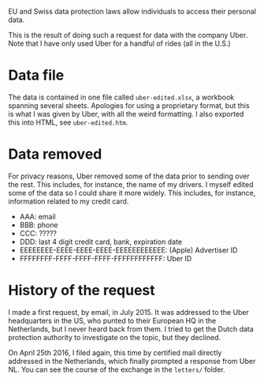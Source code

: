 EU and Swiss data protection laws allow individuals to access their personal data. 

This is the result of doing such a request for data with the company Uber. Note that I have only used Uber for a handful of rides (all in the U.S.)

Data file
=========

The data is contained in one file called `uber-edited.xlsx`, a workbook spanning several sheets. Apologies for using a proprietary format, but this is what I was given by Uber, with all the weird formatting. I also exported this into HTML, see `uber-edited.htm`. 


Data removed
============

For privacy reasons, Uber removed some of the data prior to sending over the rest. This includes, for instance, the name of my drivers. I myself edited some of the data so I could share it more widely. This includes, for instance, information related to my credit card. 

 * AAA: email
 * BBB: phone
 * CCC: ?????
 * DDD: last 4 digit credit card, bank, expiration date
 * EEEEEEEE-EEEE-EEEE-EEEE-EEEEEEEEEEEE: (Apple) Advertiser ID
 * FFFFFFFF-FFFF-FFFF-FFFF-FFFFFFFFFFFF: Uber ID

History of the request
======================

I made a first request, by email, in July 2015. It was addressed to the Uber headquarters in the US, who punted to their European HQ in the Netherlands, but I never heard back from them. I tried to get the Dutch data protection authority to investigate on the topic, but they declined. 

On April 25th 2016, I filed again, this time by certified mail directly addressed in the Netherlands, which finally prompted a response from Uber NL. You can see the course of the exchange in the `letters/` folder. 
